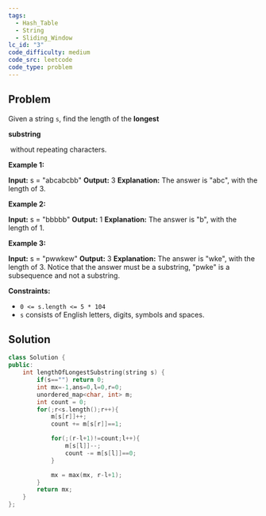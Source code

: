 ```yaml
---
tags:
  - Hash_Table
  - String
  - Sliding_Window
lc_id: "3"
code_difficulty: medium
code_src: leetcode
code_type: problem
---
```

## Problem
Given a string `s`, find the length of the **longest** 

**substring**

 without repeating characters.

**Example 1:**

**Input:** s = "abcabcbb"
**Output:** 3
**Explanation:** The answer is "abc", with the length of 3.

**Example 2:**

**Input:** s = "bbbbb"
**Output:** 1
**Explanation:** The answer is "b", with the length of 1.

**Example 3:**

**Input:** s = "pwwkew"
**Output:** 3
**Explanation:** The answer is "wke", with the length of 3.
Notice that the answer must be a substring, "pwke" is a subsequence and not a substring.

**Constraints:**

- `0 <= s.length <= 5 * 104`
- `s` consists of English letters, digits, symbols and spaces.
## Solution
```cpp
class Solution {
public:
    int lengthOfLongestSubstring(string s) {
        if(s=="") return 0;
        int mx=-1,ans=0,l=0,r=0;
        unordered_map<char, int> m;
        int count = 0;
        for(;r<s.length();r++){
            m[s[r]]++;
            count += m[s[r]]==1;

            for(;(r-l+1)!=count;l++){
                m[s[l]]--;
                count -= m[s[l]]==0;
            }

            mx = max(mx, r-l+1);
        }
        return mx;
    }
};
```